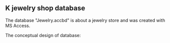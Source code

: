 K jewelry shop database
------------------------

The database "Jewelry.accbd" is about a jewelry store and was created with MS Access.
 

The conceptual design of database: